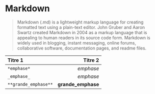 # Markdown #

> Markdown (.md) is a lightweight markup language for creating formatted text using a plain-text editor. John Gruber and
Aaron Swartz created Markdown in 2004 as a markup language that is appealing to human readers in its source code form.
Markdown is widely used in blogging, instant messaging, online forums, collaborative software, documentation pages, and readme files.

| Titre 1                              |                              Titre 2 |
| :----------------------------------- | -----------------------------------: |
| `*emphase*`                          | *emphase*                            |
| `_emphase_`                          | _emphase_                            |
| `**grande_emphase**`                 |  **grande_emphase**                  |     


